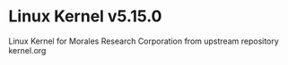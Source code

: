 # Linux Kernel v5.15.0
Linux Kernel for Morales Research Corporation from upstream repository kernel.org
